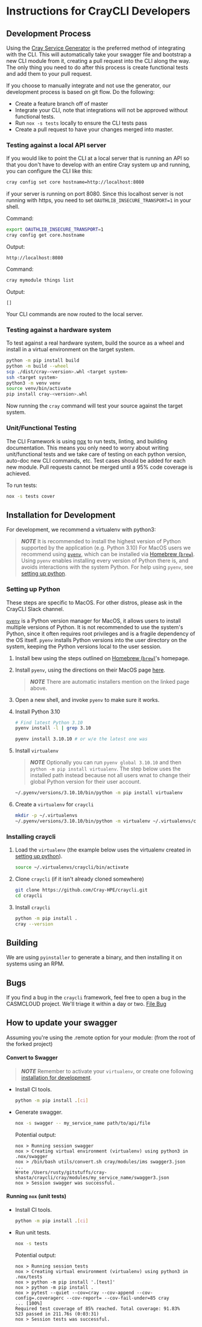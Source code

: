 # Instructions for CrayCLI Developers

## Development Process

Using the [Cray Service Generator](https://github.com/Cray-HPE/cray-generators)
is the preferred method of integrating with the CLI. This will automatically
take your swagger file and bootstrap a new CLI module from it, creating a pull
request into the CLI along the way. The only thing you need to do after this
process is create functional tests and add them to your pull request.

If you choose to manually integrate and not use the generator, our development
process is based on git flow. Do the following:

- Create a feature branch off of master
- Integrate your CLI, note that integrations will not be approved without functional tests.
- Run `nox -s tests` locally to ensure the CLI tests pass
- Create a pull request to have your changes merged into master.

### Testing against a local API server

If you would like to point the CLI at a local server that is running an API so
that you don't have to develop with an entire Cray system up and running, you
can configure the CLI like this:

```bash
cray config set core hostname=http://localhost:8080
```

if your server is running on port 8080. Since this localhost server is not
running with https, you need to set `OAUTHLIB_INSECURE_TRANSPORT=1` in your
shell.

Command:

```bash
export OAUTHLIB_INSECURE_TRANSPORT=1
cray config get core.hostname
```

Output:

```text
http://localhost:8080
```

Command:

```bash
cray mymodule things list
```

Output:

```text
[]
```

Your CLI commands are now routed to the local server.

### Testing against a hardware system

To test against a real hardware system, build the source as a wheel and install
in a virtual environment on the target system.

```bash
python -m pip install build
python -m build --wheel
scp ./dist/cray-<version>.whl <target system>
ssh <target system>
python3 -m venv venv
source venv/bin/activate
pip install cray-<version>.whl
```

Now running the `cray` command will test your source against the target system.

### Unit/Functional Testing

The CLI Framework is using [nox](https://nox.thea.codes/en/stable/) to run
tests, linting, and building documentation. This means you only need to worry
about writing unit/functional tests and we take care of testing on each python
version, auto-doc new CLI commands, etc. Test cases should be added for each new
module. Pull requests cannot be merged until a 95% code coverage is achieved.

To run tests:

```bash
nox -s tests cover
```

## Installation for Development

For development, we recommend a virtualenv with python3:

> ***NOTE*** It is recommended to install the highest version of Python supported by the application \(e.g. Python 3.10\)
> For MacOS users we recommend using [`pyenv`](https://github.com/pyenv/pyenv#homebrew-in-macos), which can be installed via
> [Homebrew (`brew`)](https://brew.sh/). Using `pyenv` enables installing every version of Python there is, and avoids 
> interactions with the system Python. For help using `pyenv`, see [setting up python](#setting-up-python).

### Setting up Python

These steps are specific to MacOS. For other distros, please ask in the CrayCLI Slack channel.

[`pyenv`](https://github.com/pyenv/pyenv) is a Python version manager for MacOS, it allows users to
install multiple versions of Python. It is not recommended to use the system's Python, since it often requires root
privileges and is a fragile dependency of the OS itself. `pyenv` installs Python versions into the user directory on
the system, keeping the Python versions local to the user session.

1. Install bew using the steps outlined on [Homebrew (`brew`)](https://brew.sh/)'s homepage.    

1. Install `pyenv`, using the directions on their MacOS page [here](https://github.com/pyenv/pyenv#homebrew-in-macos).

    > ***NOTE*** There are automatic installers mention on the linked page above.

1. Open a new shell, and invoke `pyenv` to make sure it works.
1. Install Python 3.10

    ```bash
    # Find latest Python 3.10
    pyenv install -l | grep 3.10

    pyenv install 3.10.10 # or w/e the latest one was
    ```

1. Install `virtualenv`

    > ***NOTE*** Optionally you can run `pyenv global 3.10.10` and then `python -m pip install virtualenv`. The step below
    > uses the installed path instead because not all users wnat to change their global Python version for their user account. 

    ```bash
    ~/.pyenv/versions/3.10.10/bin/python -m pip install virtualenv
    ```

1. Create a `virtualenv` for `craycli`

    ```bash
    mkdir -p ~/.virtualenvs
    ~/.pyenv/versions/3.10.10/bin/python -m virtualenv ~/.virtualenvs/craycli
    ```

### Installing craycli

1. Load the `virtualenv` (the example below uses the virtualenv created in [setting up python](#setting-up-python)).

    ```bash
    source ~/.virtualenvs/craycli/bin/activate
    ```

1. Clone `craycli` (if it isn't already cloned somewhere)

    ```bash
    git clone https://github.com/Cray-HPE/craycli.git
    cd craycli
    ```

1. Install `craycli`

    ```bash
    python -m pip install .
    cray --version
    ```

## Building

We are using `pyinstaller` to generate a binary, and then installing it on systems using an RPM.

## Bugs

If you find a bug in the `craycli` framework, feel free to open a bug in the
CASMCLOUD project.  We'll triage it within a day or two.
[File Bug](https://github.com/Cray-HPE/craycli/issues/new)

## How to update your swagger

Assuming you're using the .remote option for your module: (from the root of the forked project)

#### Convert to Swagger

> ***NOTE*** Remember to activate your `virtualenv`, or create one following
> [installation for development](#installation-for-development).

- Install CI tools.

    ```bash
    python -m pip install .[ci]
    ```

- Generate swagger.

    ```bash
    nox -s swagger -- my_service_name path/to/api/file
    ```
  
    Potential output:

    ```text
    nox > Running session swagger
    nox > Creating virtual environment (virtualenv) using python3 in .nox/swagger
    nox > /bin/bash utils/convert.sh cray/modules/ims swagger3.json
    ... 
    Wrote /Users/rusty/gitstuffs/cray-shasta/craycli/cray/modules/my_service_name/swagger3.json
    nox > Session swagger was successful.
    ```

#### Running `nox` (unit tests)

- Install CI tools.

    ```bash
    python -m pip install .[ci]
    ```

- Run unit tests.

    ```bash
    nox -s tests
    ```

    Potential output:

    ```text
    nox > Running session tests
    nox > Creating virtual environment (virtualenv) using python3 in .nox/tests
    nox > python -m pip install '.[test]'
    nox > python -m pip install .
    nox > pytest --quiet --cov=cray --cov-append --cov-config=.coveragerc --cov-report= --cov-fail-under=85 cray
    ... [100%]
    Required test coverage of 85% reached. Total coverage: 91.83%
    523 passed in 211.76s (0:03:31)
    nox > Session tests was successful.
    ```
